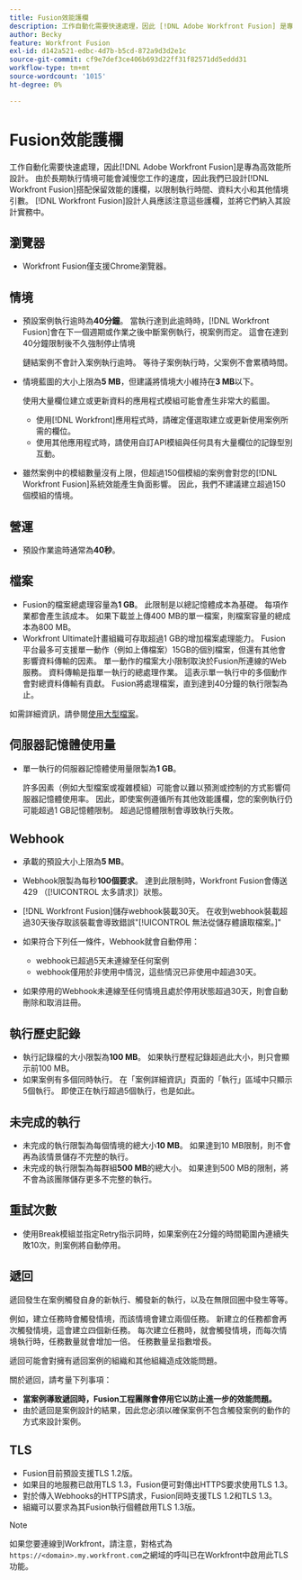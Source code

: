 ```yaml
---
title: Fusion效能護欄
description: 工作自動化需要快速處理，因此 [!DNL Adobe Workfront Fusion] 是專為高效能所設計。 因為長期執行情境會減慢工作速度，我們設計了 [!DNL Workfront Fusion] 保護效能的護欄，可限制執行時間、資料大小和其他情境引數。 [!DNL Workfront Fusion] 設計人員應該注意這些護欄，並將它們納入其設計實務中。
author: Becky
feature: Workfront Fusion
exl-id: d142a521-edbc-4d7b-b5cd-872a9d3d2e1c
source-git-commit: cf9e7def3ce406b693d22ff31f82571dd5eddd31
workflow-type: tm+mt
source-wordcount: '1015'
ht-degree: 0%

---
```


# Fusion效能護欄

工作自動化需要快速處理，因此[!DNL Adobe Workfront Fusion]是專為高效能所設計。 由於長期執行情境可能會減慢您工作的速度，因此我們已設計[!DNL Workfront Fusion]搭配保留效能的護欄，以限制執行時間、資料大小和其他情境引數。 [!DNL Workfront Fusion]設計人員應該注意這些護欄，並將它們納入其設計實務中。

## 瀏覽器

* Workfront Fusion僅支援Chrome瀏覽器。

## 情境

* 預設案例執行逾時為&#x200B;**40分鐘**。 當執行達到此逾時時，[!DNL Workfront Fusion]會在下一個週期或作業之後中斷案例執行，視案例而定。 這會在達到40分鐘限制後不久強制停止情境

  鏈結案例不會計入案例執行逾時。 等待子案例執行時，父案例不會累積時間。
* 情境藍圖的大小上限為&#x200B;**5 MB**，但建議將情境大小維持在&#x200B;**3 MB**&#x200B;以下。

  使用大量欄位建立或更新資料的應用程式模組可能會產生非常大的藍圖。

   * 使用[!DNL Workfront]應用程式時，請確定僅選取建立或更新使用案例所需的欄位。
   * 使用其他應用程式時，請使用自訂API模組與任何具有大量欄位的記錄型別互動。

* 雖然案例中的模組數量沒有上限，但超過150個模組的案例會對您的[!DNL Workfront Fusion]系統效能產生負面影響。 因此，我們不建議建立超過150個模組的情境。

## 營運

* 預設作業逾時通常為&#x200B;**40秒**。

<!--
* The operation timeout for calls to Adobe Workfront is **120 seconds**.
-->

## 檔案

* Fusion的檔案總處理容量為&#x200B;**1 GB**。 此限制是以總記憶體成本為基礎。 每項作業都會產生該成本。 如果下載並上傳400 MB的單一檔案，則檔案容量的總成本為800 MB。
* Workfront Ultimate計畫組織可存取超過1 GB的增加檔案處理能力。 Fusion平台最多可支援單一動作（例如上傳檔案）15GB的個別檔案，但還有其他會影響資料傳輸的因素。 單一動作的檔案大小限制取決於Fusion所連線的Web服務。 資料傳輸是指單一執行的總處理作業。 這表示單一執行中的多個動作會對總資料傳輸有貢獻。 Fusion將處理檔案，直到達到40分鐘的執行限製為止。

如需詳細資訊，請參閱[使用大型檔案](/help/workfront-fusion/references/scenarios/fusion-large-files.md)。

## 伺服器記憶體使用量

* 單一執行的伺服器記憶體使用量限製為&#x200B;**1 GB**。

  許多因素（例如大型檔案或複雜模組）可能會以難以預測或控制的方式影響伺服器記憶體使用率。 因此，即使案例遵循所有其他效能護欄，您的案例執行仍可能超過1 GB記憶體限制。 超過記憶體限制會導致執行失敗。

## Webhook

* 承載的預設大小上限為&#x200B;**5 MB**。
* Webhook限製為每秒&#x200B;**100個要求**。 達到此限制時，Workfront Fusion會傳送429 （[!UICONTROL 太多請求]）狀態。
* [!DNL Workfront Fusion]儲存webhook裝載30天。 在收到webhook裝載超過30天後存取該裝載會導致錯誤&quot;[!UICONTROL 無法從儲存體讀取檔案。]&quot;
* 如果符合下列任一條件，Webhook就會自動停用：

   * webhook已超過5天未連線至任何案例
   * webhook僅用於非使用中情況，這些情況已非使用中超過30天。

* 如果停用的Webhook未連線至任何情境且處於停用狀態超過30天，則會自動刪除和取消註冊。

## 執行歷史記錄

* 執行記錄檔的大小限製為&#x200B;**100 MB**。 如果執行歷程記錄超過此大小，則只會顯示前100 MB。
* 如果案例有多個同時執行。 在「案例詳細資訊」頁面的「執行」區域中只顯示5個執行。 即使正在執行超過5個執行，也是如此。

## 未完成的執行

* 未完成的執行限製為每個情境的總大小&#x200B;**10 MB**。 如果達到10 MB限制，則不會再為該情景儲存不完整的執行。
* 未完成的執行限製為每群組&#x200B;**500 MB**&#x200B;的總大小。 如果達到500 MB的限制，將不會為該團隊儲存更多不完整的執行。

## 重試次數

* 使用Break模組並指定Retry指示詞時，如果案例在2分鐘的時間範圍內連續失敗10次，則案例將自動停用。

## 遞回

遞回發生在案例觸發自身的新執行、觸發新的執行，以及在無限回圈中發生等等。

例如，建立任務時會觸發情境，而該情境會建立兩個任務。 新建立的任務都會再次觸發情境，這會建立四個新任務。 每次建立任務時，就會觸發情境，而每次情境執行時，任務數量就會增加一倍。 任務數量呈指數增長。

遞回可能會對擁有遞回案例的組織和其他組織造成效能問題。

關於遞回，請考量下列事項：

* **當案例導致遞回時，Fusion工程團隊會停用它以防止進一步的效能問題。**
* 由於遞回是案例設計的結果，因此您必須以確保案例不包含觸發案例的動作的方式來設計案例。

## TLS

* Fusion目前預設支援TLS 1.2版。
* 如果目的地服務已啟用TLS 1.3，Fusion便可對傳出HTTPS要求使用TLS 1.3。
* 對於傳入Webhooks的HTTPS請求，Fusion同時支援TLS 1.2和TLS 1.3。
* 組織可以要求為其Fusion執行個體啟用TLS 1.3版。

>[!NOTE]
>
> 如果您要連線到Workfront，請注意，對格式為`https://<domain>.my.workfront.com`之網域的呼叫已在Workfront中啟用此TLS功能。
